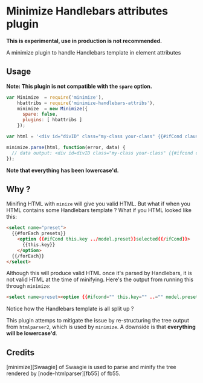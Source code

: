 # Minimize Handlebars attributes plugin

**This is experimental, use in production is not recommended.**

A minimize plugin to handle Handlebars template in element attributes

## Usage
**Note: This plugin is not compatible with the `spare` option.**

```js
var Minimize  = require('minimize'),
    hbattribs = require('minimize-handlebars-attribs'),
    minimize  = new Minimize({
      spare: false,
      plugins: [ hbattribs ]
    });

var html = '<div id="divID" class="my-class your-class" {{#ifCond clause ../../isTrue}}selected{{/ifCond}}>A div</div>';

minimize.parse(html, function(error, data) {
  // data output: <div id=divID class="my-class your-class" {{#ifcond clause ../../istrue}}selected{{/ifcond}}>A div</div>
});
```

**Note that everything has been lowercase'd.**

## Why ?

Minifing HTML with `minize` will give you valid HTML. But what if when you HTML
contains some Handlebars template ? What if you HTML looked like this:

```html
<select name="preset">
  {{#forEach presets}}
    <option {{#ifCond this.key ../model.preset}}selected{{/ifCond}}>
      {{this.key}}
    </option>
  {{/forEach}}
</select>
```

Although this will produce valid HTML once it's parsed by Handlebars, it is not
valid HTML at the time of minifying. Here's the output from running this through
`minimize`:

```html
<select name=preset><option {{#ifcond="" this.key="" ..="" model.preset}}selected{{="" ifcond}}="">{{this.key}}</option></select>
```

Notice how the Handlebars template is all split up ?

This plugin attemps to mitigate the issue by re-structuring the tree output from
`htmlparser2`, which is used by `minimize`. A downside is that **everything will
be lowercase'd**.

## Credits
[minimize][Swaagie] of Swaagie is used to parse and minify the tree rendered by [node-htmlparser][fb55] of fb55.
